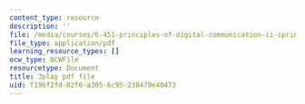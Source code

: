 ```yaml
---
content_type: resource
description: ''
file: /media/courses/6-451-principles-of-digital-communication-ii-spring-2005/f196f2fd02f6a3056c95238470e40473_OJafRrE21WE.pdf
file_type: application/pdf
learning_resource_types: []
ocw_type: OCWFile
resourcetype: Document
title: 3play pdf file
uid: f196f2fd-02f6-a305-6c95-238470e40473
---
```

